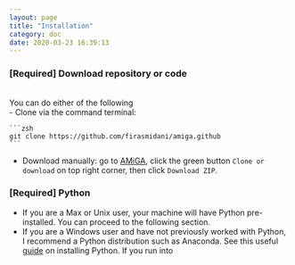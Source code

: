 ```yaml
---
layout: page
title: "Installation"
category: doc
date: 2020-03-23 16:39:13
---
```


### [Required] Download repository or code

<br />
You can do either of the following
<br />
- Clone via the command terminal:

    ```zsh
    git clone https://github.com/firasmidani/amiga.github
    ```
- Download manually: go to [AMiGA](site.codeurl), click the <span style="background-color: #FFFF00#">green</span> button ```Clone or download``` on top right corner, then click ```Download ZIP```.

### [Required] Python

* If you are a Max or Unix user, your machine will have Python pre-installed. You can proceed to the following section.
* If you are a Windows user and have not previously worked with Python, I recommend a Python distribution such as Anaconda. See this useful [guide](https://fangohr.github.io/blog/installation-of-python-spyder-numpy-sympy-scipy-pytest-matplotlib-via-anaconda.html) on installing Python. If you run into
